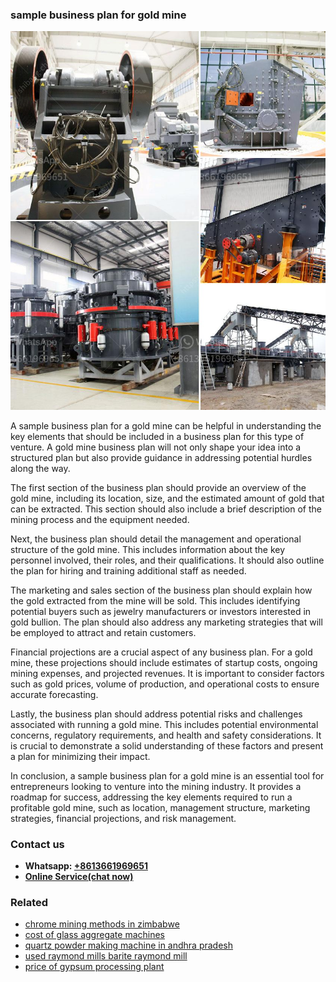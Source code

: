 <h3>sample business plan for gold mine</h3><img src='1706754129.jpg' alt=''><p>A sample business plan for a gold mine can be helpful in understanding the key elements that should be included in a business plan for this type of venture. A gold mine business plan will not only shape your idea into a structured plan but also provide guidance in addressing potential hurdles along the way.</p><p>The first section of the business plan should provide an overview of the gold mine, including its location, size, and the estimated amount of gold that can be extracted. This section should also include a brief description of the mining process and the equipment needed.</p><p>Next, the business plan should detail the management and operational structure of the gold mine. This includes information about the key personnel involved, their roles, and their qualifications. It should also outline the plan for hiring and training additional staff as needed.</p><p>The marketing and sales section of the business plan should explain how the gold extracted from the mine will be sold. This includes identifying potential buyers such as jewelry manufacturers or investors interested in gold bullion. The plan should also address any marketing strategies that will be employed to attract and retain customers.</p><p>Financial projections are a crucial aspect of any business plan. For a gold mine, these projections should include estimates of startup costs, ongoing mining expenses, and projected revenues. It is important to consider factors such as gold prices, volume of production, and operational costs to ensure accurate forecasting.</p><p>Lastly, the business plan should address potential risks and challenges associated with running a gold mine. This includes potential environmental concerns, regulatory requirements, and health and safety considerations. It is crucial to demonstrate a solid understanding of these factors and present a plan for minimizing their impact.</p><p>In conclusion, a sample business plan for a gold mine is an essential tool for entrepreneurs looking to venture into the mining industry. It provides a roadmap for success, addressing the key elements required to run a profitable gold mine, such as location, management structure, marketing strategies, financial projections, and risk management.</p><h3>Contact us</h3><ul><li><strong>Whatsapp:&nbsp;<a href="https://wa.me/8613661969651">+8613661969651</a></strong></li><li><a href="https://swt.shibang-china.com/?git&amp;zhl&amp;sample business plan for gold mine"><strong>Online Service(chat now)</strong></a></li></ul><h3>Related</h3><ul><li><a href='chrome mining methods in zimbabwe.md'>chrome mining methods in zimbabwe</a></li><li><a href='cost of glass aggregate machines.md'>cost of glass aggregate machines</a></li><li><a href='quartz powder making machine in andhra pradesh.md'>quartz powder making machine in andhra pradesh</a></li><li><a href='used raymond mills barite raymond mill.md'>used raymond mills barite raymond mill</a></li><li><a href='price of gypsum processing plant.md'>price of gypsum processing plant</a></li></ul>